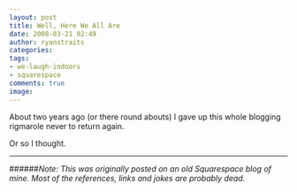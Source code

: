 ```yaml
---
layout: post
title: Well, Here We All Are
date: 2008-03-21 02:49
author: ryanstraits
categories: 
tags:
- we-laugh-indoors
- squarespace
comments: true
image: 
---
```


About two years ago (or there round abouts) I gave up this whole blogging rigmarole never to return again.

Or so I thought.

<!-- break -->

---

######*Note: This was originally posted on an old Squarespace blog of mine. Most of the references, links and jokes are probably dead.*



